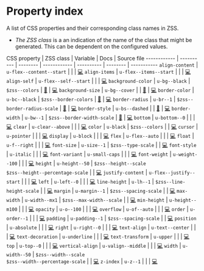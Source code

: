 # Property index

A list of CSS properties and their corresponding class names in ZSS.

* _The ZSS class_ is a an indication of the name of the class that might be generated. This can be dependent on the configured values.

CSS property | ZSS class  | Variable | Docs | Source file
------------ | ---------- | -------- | ------------ | ---------- | -------- | -----------
`align-content` | `u-flex--content--start` | | | [💻](../src/utilities/_flex.scss)
`align-items` | `u-flex--items--start` | | | [💻](../src/utilities/_flex.scss)
`align-self` | `u-flex--self--start` | | | [💻](../src/utilities/_flex.scss)
`background-color` | `u-bg--black` | `$zss--colors` | [📜](theming/colors.md) | [💻](../src/utilities/_background-color.scss)
`background-size` | `u-bg--cover` | | [📜](theming/backgrounds.md) | [💻](../src/utilities/_background-size.scss)
`border-color` | `u-bc--black` | `$zss--border-colors` | [📜](theming/borders.md) | [💻](../src/utilities/_border-color.scss)
`border-radius` | `u-br--1` | `$zss--border-radius-scale` | [📜](theming/borders.md)  | [💻](../src/utilities/_border-radius.scss)
`border-style` | `u-bs--dashed` | | [📜](theming/borders.md)  | [💻](../src/utilities/_border-style.scss)
`border-width` | `u-bw--1` | `$zss--border-width-scale` | [📜](theming/borders.md)  | [💻](../src/utilities/_border-width.scss)
`bottom` | `u-bottom--0` | | | [💻](../src/utilities/_position.scss)
`clear` | `u-clear--above` | | | [💻](../src/utilities/_clear.scss)
`color` | `u-black` | `$zss--colors` | | [💻](../src/utilities/_color.scss)
`cursor` | `u-pointer` | | | [💻](../src/utilities/_cursor.scss)
`display` | `u-block` | | | [💻](../src/utilities/_display.scss)
`flex` | `u-flex--auto` | | | [💻](../src/utilities/_flex.scss)
`float` | `u-f--right` | | | [💻](../src/utilities/_float.scss)
`font-size` | `u-size--1` | `$zss--type-scale` | | [💻](../src/utilities/_font-size.scss)
`font-style` | `u-italic` | | | [💻](../src/utilities/_font-style.scss)
`font-variant` | `u-small-caps` | | | [💻](../src/utilities/_font-variant.scss)
`font-weight` | `u-weight--100` | | | [💻](../src/utilities/_font-weight.scss)
`height` | `u-height--50` | `$zss--height--scale`<br>`$zss--height--percentage-scale` | | [💻](../src/utilities/_font-weight.scss)
`justify-content` | `u-flex--justify--start` | | | [💻](../src/utilities/_flex.scss)
`left` | `u-left--0` | | | [💻](../src/utilities/_position.scss)
`line-height` | `u-lh--1` | `$zss--line-height-scale` | | [💻](../src/utilities/_line-height.scss)
`margin` | `u-margin--1` | `$zss--spacing-scale` | | [💻](../src/utilities/_margin.scss)
`max-width` | `u-width--mx1` | `$zss--max-width--scale` | | [💻](../src/utilities/_max-width.scss)
`min-height` | `u-height--m100` | | | [💻](../src/utilities/_min-height.scss)
`opacity` | `u-o--100` | | | [💻](../src/utilities/_opacity.scss)
`overflow` | `u-of--auto` | | | [💻](../src/utilities/_overflow.scss)
`order` | `u-order--1` | | | [💻](../src/utilities/_flex.scss)
`padding` | `u-padding--1` | `$zss--spacing-scale` | | [💻](../src/utilities/_padding.scss)
`position` | `u-absolute` | | | [💻](../src/utilities/_position.scss)
`right` | `u-right--0` | | | [💻](../src/utilities/_position.scss)
`text-align` | `u-text--center` | | | [💻](../src/utilities/_text-align.scss)
`text-decoration` | `u-underline` | | | [💻](../src/utilities/_text-decoration.scss)
`text-transform` | `u-upper` | | | [💻](../src/utilities/_text-transform.scss)
`top` | `u-top--0` | | | [💻](../src/utilities/_position.scss)
`vertical-align` | `u-valign--middle` | | | [💻](../src/utilities/_vertical-align.scss)
`width` | `u-width--50` | `$zss--width--scale`<br>`$zss--width--percentage-scale` | | [💻](../src/utilities/_width.scss)
`z-index` | `u-z--1` | | | [💻](../src/utilities/_z-index.scss)
